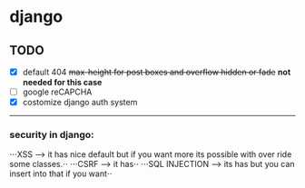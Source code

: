 # django

## TODO
- [x] default 404
~~max-height for post boxes and overflow hidden or fade~~ **not needed for this case**
- [ ] google reCAPCHA
- [x] costomize django auth system

---

### security in django:
⋅⋅⋅XSS --> it has nice default but if you want more its possible with over ride some classes.⋅⋅
⋅⋅⋅CSRF --> it has⋅⋅
⋅⋅⋅SQL INJECTION --> its has but you can insert into that if you want⋅⋅

